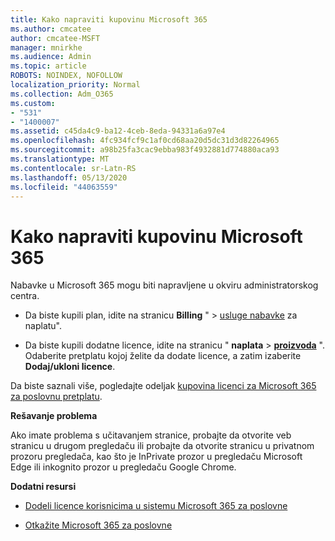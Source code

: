 ```yaml
---
title: Kako napraviti kupovinu Microsoft 365
ms.author: cmcatee
author: cmcatee-MSFT
manager: mnirkhe
ms.audience: Admin
ms.topic: article
ROBOTS: NOINDEX, NOFOLLOW
localization_priority: Normal
ms.collection: Adm_O365
ms.custom:
- "531"
- "1400007"
ms.assetid: c45da4c9-ba12-4ceb-8eda-94331a6a97e4
ms.openlocfilehash: 4fc934fcf9c1af0cd68aa20d5dc31d3d82264965
ms.sourcegitcommit: a98b25fa3cac9ebba983f4932881d774880aca93
ms.translationtype: MT
ms.contentlocale: sr-Latn-RS
ms.lasthandoff: 05/13/2020
ms.locfileid: "44063559"
---
```

# <a name="how-to-make-a-microsoft-365-purchase"></a>Kako napraviti kupovinu Microsoft 365

Nabavke u Microsoft 365 mogu biti napravljene u okviru administratorskog centra.
  
- Da biste kupili plan, idite na stranicu **Billing** " \> [usluge nabavke](https://go.microsoft.com/fwlink/p/?linkid=868433) za naplatu".

- Da biste kupili dodatne licence, idite na stranicu " **naplata** \> **[proizvoda](https://go.microsoft.com/fwlink/p/?linkid=842054)** ". Odaberite pretplatu kojoj želite da dodate licence, a zatim izaberite **Dodaj/ukloni licence**.
  
Da biste saznali više, pogledajte odeljak [kupovina licenci za Microsoft 365 za poslovnu pretplatu](https://docs.microsoft.com/office365/admin/subscriptions-and-billing/buy-licenses).

**Rešavanje problema**

Ako imate problema s učitavanjem stranice, probajte da otvorite veb stranicu u drugom pregledaču ili probajte da otvorite stranicu u privatnom prozoru pregledača, kao što je InPrivate prozor u pregledaču Microsoft Edge ili inkognito prozor u pregledaču Google Chrome.

**Dodatni resursi**
  
- [Dodeli licence korisnicima u sistemu Microsoft 365 za poslovne](https://docs.microsoft.com/office365/admin/subscriptions-and-billing/assign-licenses-to-users)

- [Otkažite Microsoft 365 za poslovne](https://docs.microsoft.com/office365/admin/subscriptions-and-billing/cancel-your-subscription)